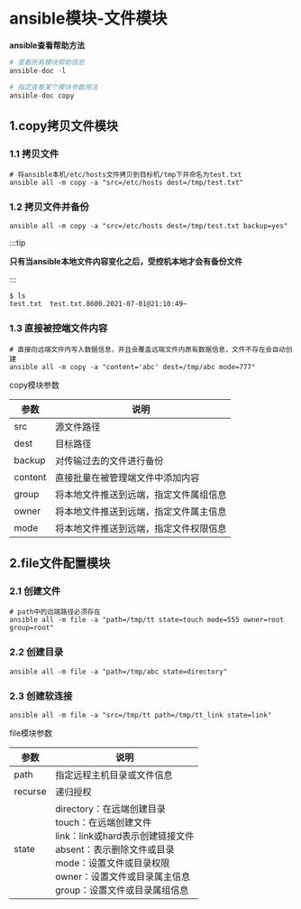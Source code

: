 # ansible模块-文件模块

**ansible查看帮助方法**

```python
# 查看所有模块帮助信息
ansible-doc -l   

# 指定查看某个模块参数用法
ansible-doc copy  
```



## 1.copy拷贝文件模块

### 1.1 拷贝文件

```shell
# 将ansible本机/etc/hosts文件拷贝到目标机/tmp下并命名为test.txt
ansible all -m copy -a "src=/etc/hosts dest=/tmp/test.txt"
```



### 1.2 拷贝文件并备份

```shell
ansible all -m copy -a "src=/etc/hosts dest=/tmp/test.txt backup=yes"
```

:::tip

**只有当ansible本地文件内容变化之后，受控机本地才会有备份文件**

:::

```shell
$ ls
test.txt  test.txt.8600.2021-07-01@21:10:49~
```



### 1.3 直接被控端文件内容

```shell
# 直接向远端文件内写入数据信息，并且会覆盖远端文件内原有数据信息，文件不存在会自动创建
ansible all -m copy -a "content='abc' dest=/tmp/abc mode=777"
```



copy模块参数

| 参数    | 说明                                   |
| ------- | -------------------------------------- |
| src     | 源文件路径                             |
| dest    | 目标路径                               |
| backup  | 对传输过去的文件进行备份               |
| content | 直接批量在被管理端文件中添加内容       |
| group   | 将本地文件推送到远端，指定文件属组信息 |
| owner   | 将本地文件推送到远端，指定文件属主信息 |
| mode    | 将本地文件推送到远端，指定文件权限信息 |



## 2.file文件配置模块

### 2.1 创建文件

```shell
# path中的远端路径必须存在
ansible all -m file -a "path=/tmp/tt state=touch mode=555 owner=root group=root"
```



### 2.2 创建目录

```shell
ansible all -m file -a "path=/tmp/abc state=directory"
```



### 2.3 创建软连接

```shell
ansible all -m file -a "src=/tmp/tt path=/tmp/tt_link state=link"
```



file模块参数

| 参数    | 说明                                                         |
| ------- | ------------------------------------------------------------ |
| path    | 指定远程主机目录或文件信息                                   |
| recurse | 递归授权                                                     |
| state   | directory：在远端创建目录<br />touch：在远端创建文件<br />link：link或hard表示创建链接文件<br />absent：表示删除文件或目录<br />mode：设置文件或目录权限<br />owner：设置文件或目录属主信息<br />group：设置文件或目录属组信息 |


